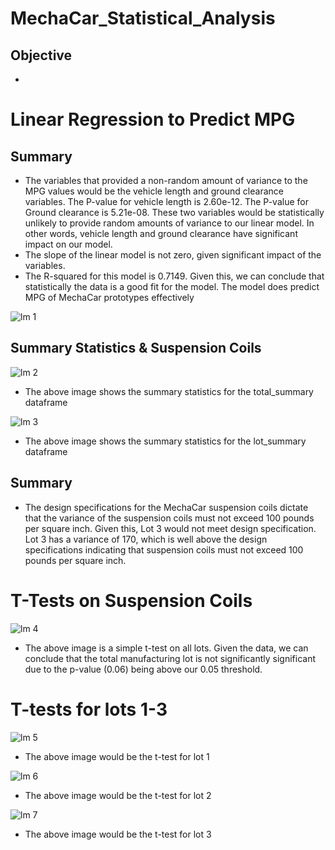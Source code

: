 # MechaCar_Statistical_Analysis
## Objective
- 

# Linear Regression to Predict MPG
## Summary
- The variables that provided a non-random amount of variance to the MPG values would be the vehicle length and ground clearance variables. The P-value for vehicle length is 2.60e-12. The P-value for Ground clearance is 5.21e-08. These two variables would be statistically unlikely to provide random amounts of variance to our linear model. In other words, vehicle length and ground clearance have significant impact on our model. 
- The slope of the linear model is not zero, given significant impact of the variables. 
- The R-squared for this model is 0.7149. Given this, we can conclude that statistically the data is a good fit for the model. The model does predict MPG of MechaCar prototypes effectively

![lm 1](https://user-images.githubusercontent.com/112899813/211084366-d2ab3052-1d73-441b-8411-fc573f8e4400.png)

## Summary Statistics & Suspension Coils



![lm 2](https://user-images.githubusercontent.com/112899813/211093017-a9638f12-b739-4bd7-96b2-cb34b6975b3b.png)

- The above image shows the summary statistics for the total_summary dataframe 

![lm 3](https://user-images.githubusercontent.com/112899813/211093426-55f31998-8ea6-4a12-8934-e5640a753d18.png)

- The above image shows the summary statistics for the lot_summary dataframe 

## Summary 
- The design specifications for the MechaCar suspension coils dictate that the variance of the suspension coils must not exceed 100 pounds per square inch. Given this, Lot 3 would not meet design specification. Lot 3 has a variance of 170, which is well above the design specifications indicating that suspension coils must not exceed 100 pounds per square inch. 




# T-Tests on Suspension Coils


![lm 4](https://user-images.githubusercontent.com/112899813/211095379-691a6bcd-046e-4ee1-af7a-9c373f2e2f58.png)

- The above image is a simple t-test on all lots. Given the data, we can conclude that the total manufacturing lot is not significantly significant due to the p-value (0.06) being above our 0.05 threshold. 

# T-tests for lots 1-3


![lm 5](https://user-images.githubusercontent.com/112899813/211096599-4bd5eca0-a567-495c-9d0c-6cbbdb123f66.png)

- The above image would be the t-test for lot 1


![lm 6](https://user-images.githubusercontent.com/112899813/211096939-90f6e2f9-5e86-4d11-9d91-eab5a4088e3d.png)

- The above image would be the t-test for lot 2


![lm 7](https://user-images.githubusercontent.com/112899813/211097045-c1e22e28-0d88-44ac-8e88-9d5bf1d8c16b.png)

- The above image would be the t-test for lot 3













